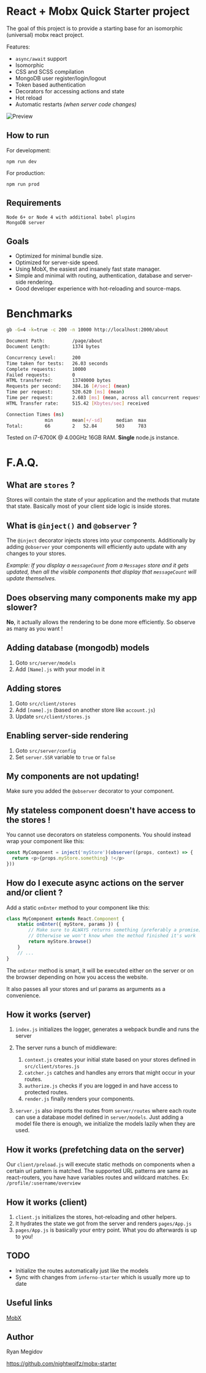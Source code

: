 # React + Mobx Quick Starter project

The goal of this project is to provide a starting base for an isomorphic (universal) mobx react project.

Features:
+ `async/await` support
+ Isomorphic
+ CSS and SCSS compilation
+ MongoDB user register/login/logout
+ Token based authentication
+ Decorators for accessing actions and state
+ Hot reload
+ Automatic restarts _(when server code changes)_


![Preview](https://raw.githubusercontent.com/nightwolfz/mobx-starter/master/preview.png)


## How to run

For development:

    npm run dev

For production:

    npm run prod

## Requirements

    Node 6+ or Node 4 with additional babel plugins
    MongoDB server

## Goals

- Optimized for minimal bundle size.
- Optimized for server-side speed.
- Using MobX, the easiest and insanely fast state manager.
- Simple and minimal with routing, authentication, database and server-side rendering.
- Good developer experience with hot-reloading and source-maps.


# Benchmarks

```sh
gb -G=4 -k=true -c 200 -n 10000 http://localhost:2000/about

Document Path:          /page/about
Document Length:        1374 bytes

Concurrency Level:      200
Time taken for tests:   26.03 seconds
Complete requests:      10000
Failed requests:        0
HTML transferred:       13740000 bytes
Requests per second:    384.16 [#/sec] (mean)
Time per request:       520.620 [ms] (mean)
Time per request:       2.603 [ms] (mean, across all concurrent requests)
HTML Transfer rate:     515.42 [Kbytes/sec] received

Connection Times (ms)
              min       mean[+/-sd]     median  max
Total:        66        2   52.84       503     783
```
Tested on i7-6700K @ 4.00GHz 16GB RAM. **Single** node.js instance.

# F.A.Q.

## What are `stores` ?

Stores will contain the state of your application and the methods that mutate that state.
Basically most of your client side logic is inside stores.


## What is `@inject()` and `@observer` ?

The `@inject` decorator injects stores into your components.
Additionally by adding `@observer` your components will efficiently auto update with any changes to your stores.

_Example: If you display a `messageCount` from a `Messages` store and it gets updated,
then all the visible components that display that `messageCount` will update themselves._


## Does observing many components make my app slower?

**No**, it actually allows the rendering to be done more efficiently. So observe as many as you want !


## Adding database (mongodb) models

1. Goto `src/server/models`
2. Add `[Name].js` with your model in it

## Adding stores

1. Goto `src/client/stores`
2. Add `[name].js` (based on another store like `account.js`)
3. Update `src/client/stores.js`

## Enabling server-side rendering

1. Goto `src/server/config`
2. Set `server.SSR` variable to `true` or `false`

## My components are not updating!

Make sure you added the `@observer` decorator to your component.

## My stateless component doesn't have access to the stores !

You cannot use decorators on stateless components.
You should instead wrap your component like this:

```js
const MyComponent = inject('myStore')(observer((props, context) => {
  return <p>{props.myStore.something} !</p>
}))
````

## How do I execute async actions on the server and/or client ?

Add a static `onEnter` method to your component like this:

```js
class MyComponent extends React.Component {
    static onEnter({ myStore, params }) {
        // Make sure to ALWAYS returns something (preferably a promise), even if its nothing!
        // Otherwise we won't know when the method finished it's work
        return myStore.browse()
    }
    // ...
}
```

The `onEnter` method is smart, it will be executed either on the server or on the browser depending on how you access the website.

It also passes all your stores and url params as arguments as a convenience.

## How it works (server)

1. `index.js` initializes the logger, generates a webpack bundle and runs the server

2. The server runs a bunch of middleware:

    1. `context.js` creates your initial state based on your stores defined in `src/client/stores.js`
    2. `catcher.js` catches and handles any errors that might occur in your routes.
    3. `authorize.js` checks if you are logged in and have access to protected routes.
    4. `render.js` finally renders your components.

3. `server.js` also imports the routes from `server/routes` where each route can use a database model defined in `server/models`.
Just adding a model file there is enough, we initialize the models lazily when they are used.

## How it works (prefetching data on the server)

Our `client/preload.js` will execute static methods on components when a certain url pattern is matched.
The supported URL patterns are same as react-routers, you have have variables routes and wildcard matches.
Ex: `/profile/:username/overview`

## How it works (client)

1. `client.js` initializes the stores, hot-reloading and other helpers.
2. It hydrates the state we got from the server and renders `pages/App.js`
3. `pages/App.js` is basically your entry point. What you do afterwards is up to you!

## TODO

* Initialize the routes automatically just like the models
* Sync with changes from `inferno-starter` which is usually more up to date

## Useful links

[MobX](https://mobxjs.github.io/mobx/)


## Author

Ryan Megidov

https://github.com/nightwolfz/mobx-starter
